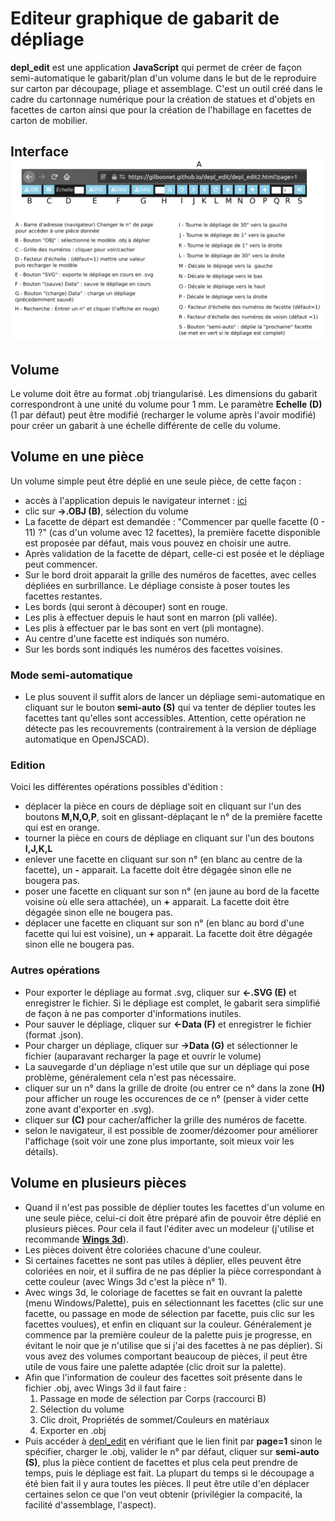# Editeur graphique de gabarit de dépliage
**depl_edit** est une application **JavaScript** qui permet de créer de façon semi-automatique le gabarit/plan d'un volume dans le but de le reproduire sur carton par découpage, pliage et assemblage. C'est un outil créé dans le cadre du cartonnage numérique pour la création de statues et d'objets en facettes de carton ainsi que pour la création de l'habillage en facettes de carton de mobilier.
## Interface ![](depl_interface.png)

## Volume
Le volume doit être au format .obj triangularisé. Les dimensions du gabarit correspondront à une unité du volume pour 1 mm. Le paramètre **Echelle (D)** (1 par défaut) peut être modifié (recharger le volume après l'avoir modifié) pour créer un gabarit à une échelle différente de celle du volume.

## Volume en une pièce
Un volume simple peut être déplié en une seule pièce, de cette façon :
- accès à l'application depuis le navigateur internet : [ici](https://gilboonet.github.io/depl_edit/depl_edit2.html?page=1)
- clic sur **->.OBJ (B)**, sélection du volume
- La facette de départ est demandée : "Commencer par quelle facette (0 - 11) ?" (cas d'un volume avec 12 facettes), la première facette disponible est proposée par défaut, mais vous pouvez en choisir une autre.
- Après validation de la facette de départ, celle-ci est posée et le dépliage peut commencer.
- Sur le bord droit apparait la grille des numéros de facettes, avec celles dépliées en surbrillance. Le dépliage consiste à poser toutes les facettes restantes.
- Les bords (qui seront à découper) sont en rouge.
- Les plis à effectuer depuis le haut sont en marron (pli vallée).
- Les plis à effectuer par le bas sont en vert (pli montagne).
- Au centre d'une facette est indiqués son numéro.
- Sur les bords sont indiqués les numéros des facettes voisines.

### Mode semi-automatique
- Le plus souvent il suffit alors de lancer un dépliage semi-automatique en cliquant sur le bouton **semi-auto (S)** qui va tenter de déplier toutes les facettes tant qu'elles sont accessibles. Attention, cette opération ne détecte pas les recouvrements (contrairement à la version de dépliage automatique en OpenJSCAD).

### Edition
Voici les différentes opérations possibles d'édition :
- déplacer la pièce en cours de dépliage soit en cliquant sur l'un des boutons **M,N,O,P**, soit en glissant-déplaçant le n° de la première facette qui est en orange.
- tourner la pièce en cours de dépliage en cliquant sur l'un des boutons **I,J,K,L**
- enlever une facette en cliquant sur son n° (en blanc au centre de la facette), un **-** apparait. La facette doit être dégagée sinon elle ne bougera pas.
- poser une facette en cliquant sur son n° (en jaune au bord de la facette voisine où elle sera attachée), un **+** apparait. La facette doit être dégagée sinon elle ne bougera pas.
- déplacer une facette en cliquant sur son n° (en blanc au bord d'une facette qui lui est voisine), un **+** apparait. La facette doit être dégagée sinon elle ne bougera pas.

### Autres opérations
- Pour exporter le dépliage au format .svg, cliquer sur **<-.SVG (E)** et enregistrer le fichier. Si le dépliage est complet, le gabarit sera simplifié de façon à ne pas comporter d'informations inutiles.
- Pour sauver le dépliage, cliquer sur **<-Data (F)** et enregistrer le fichier (format .json).
- Pour charger un dépliage, cliquer sur **->Data (G)** et sélectionner le fichier (auparavant recharger la page et ouvrir le volume)
- La sauvegarde d'un dépliage n'est utile que sur un dépliage qui pose problème, généralement cela n'est pas nécessaire.
- cliquer sur un n° dans la grille de droite (ou entrer ce n° dans la zone **(H)** pour afficher un rouge les occurences de ce n° (penser à vider cette zone avant d'exporter en .svg).
- cliquer sur **(C)** pour cacher/afficher la grille des numéros de facette.
- selon le navigateur, il est possible de zoomer/dézoomer pour améliorer l'affichage (soit voir une zone plus importante, soit mieux voir les détails).
 
## Volume en plusieurs pièces
- Quand il n'est pas possible de déplier toutes les facettes d'un volume en une seule pièce, celui-ci doit être préparé afin de pouvoir être déplié en plusieurs pièces. Pour cela il faut l'éditer avec un modeleur (j'utilise et recommande [**Wings 3d**](http://www.wings3d.com/)).
- Les pièces doivent être coloriées chacune d'une couleur.
- Si certaines facettes ne sont pas utiles à déplier, elles peuvent être coloriées en noir, et il suffira de ne pas déplier la pièce correspondant à cette couleur (avec Wings 3d c'est la pièce n° 1).
- Avec wings 3d, le coloriage de facettes se fait en ouvrant la palette (menu Windows/Palette), puis en sélectionnant les facettes (clic sur une facette, ou passage en mode de sélection par facette, puis clic sur les facettes voulues), et enfin en cliquant sur la couleur. Généralement je commence par la première couleur de la palette puis je progresse, en évitant le noir que je n'utilise que si j'ai des facettes à ne pas déplier). Si vous avez des volumes comportant beaucoup de pièces, il peut être utile de vous faire une palette adaptée (clic droit sur la palette).
- Afin que l'information de couleur des facettes soit présente dans le fichier .obj, avec Wings 3d il faut faire :
  1. Passage en mode de sélection par Corps (raccourci B)
  2. Sélection du volume
  3. Clic droit, Propriétés de sommet/Couleurs en matériaux
  4. Exporter en .obj
- Puis accéder à [depl_edit](https://gilboonet.github.io/depl_edit/depl_edit2.html?page=1) en vérifiant que le lien finit par **page=1** sinon le spécifier, charger le .obj, valider le n° par défaut, cliquer sur **semi-auto (S)**, plus la pièce contient de facettes et plus cela peut prendre de temps, puis le dépliage est fait. La plupart du temps si le découpage a été bien fait il y aura toutes les pièces. Il peut être utile d'en déplacer certaines selon ce que l'on veut obtenir (privilégier la compacité, la facilité d'assemblage, l'aspect).  
